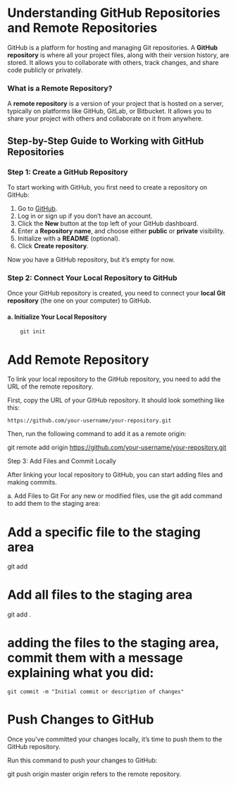 
# Understanding GitHub Repositories and Remote Repositories

GitHub is a platform for hosting and managing Git repositories. A **GitHub repository** is where all your project files, along with their version history, are stored. It allows you to collaborate with others, track changes, and share code publicly or privately.

### What is a Remote Repository?

A **remote repository** is a version of your project that is hosted on a server, typically on platforms like GitHub, GitLab, or Bitbucket. It allows you to share your project with others and collaborate on it from anywhere.


## Step-by-Step Guide to Working with GitHub Repositories

### Step 1: Create a GitHub Repository

To start working with GitHub, you first need to create a repository on GitHub:

1. Go to [GitHub](https://github.com).
2. Log in or sign up if you don’t have an account.
3. Click the **New** button at the top left of your GitHub dashboard.
4. Enter a **Repository name**, and choose either **public** or **private** visibility.
5. Initialize with a **README** (optional).
6. Click **Create repository**.

Now you have a GitHub repository, but it’s empty for now.

### Step 2: Connect Your Local Repository to GitHub

Once your GitHub repository is created, you need to connect your **local Git repository** (the one on your computer) to GitHub.

#### a. Initialize Your Local Repository

        git init
 # Add Remote Repository
To link your local repository to the GitHub repository, you need to add the URL of the remote repository.

First, copy the URL of your GitHub repository. It should look something like this:

    https://github.com/your-username/your-repository.git

Then, run the following command to add it as a remote origin:

  git remote add origin https://github.com/your-username/your-repository.git
  
Step 3: Add Files and Commit Locally

After linking your local repository to GitHub, you can start adding files and making commits.

a. Add Files to Git
For any new or modified files, use the git add command to add them to the staging area:

# Add a specific file to the staging area
git add <file-name>

# Add all files to the staging area
git add .

# adding the files to the staging area, commit them with a message explaining what you did:

    git commit -m "Initial commit or description of changes"
    
# Push Changes to GitHub

Once you've committed your changes locally, it’s time to push them to the GitHub repository.

Run this command to push your changes to GitHub:

  git push origin master
  origin refers to the remote repository.























